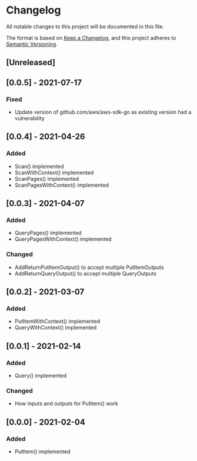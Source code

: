 # Changelog
All notable changes to this project will be documented in this file.

The format is based on [Keep a Changelog](https://keepachangelog.com/en/1.0.0/),
and this project adheres to [Semantic Versioning](https://semver.org/spec/v2.0.0.html).

## [Unreleased]

## [0.0.5] - 2021-07-17
### Fixed
- Update version of github.com/aws/aws-sdk-go as existing version had a vulnerability

## [0.0.4] - 2021-04-26
### Added
- Scan() implemented
- ScanWithContext() implemented
- ScanPages() implemented
- ScanPagesWithContext() implemented

## [0.0.3] - 2021-04-07
### Added
- QueryPages() implemented
- QueryPagesWithContext() implemented

### Changed
- AddReturnPutItemOutput() to accept multiple PutItemOutputs
- AddReturnQueryOutput() to accept multiple QueryOutputs

## [0.0.2] - 2021-03-07
### Added
- PutItemWithContext() implemented
- QueryWithContext() implemented

## [0.0.1] - 2021-02-14
### Added
- Query() implemented

### Changed
- How inputs and outputs for PutItem() work

## [0.0.0] - 2021-02-04
### Added
- PutItem() implemented
